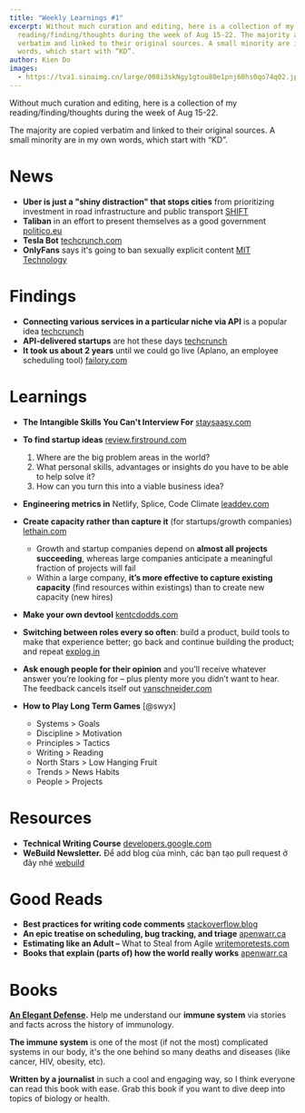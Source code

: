 ```yaml
---
title: "Weekly Learnings #1"
excerpt: Without much curation and editing, here is a collection of my
  reading/finding/thoughts during the week of Aug 15-22. The majority are copied
  verbatim and linked to their original sources. A small minority are in my own
  words, which start with “KD”.
author: Kien Do
images:
  - https://tva1.sinaimg.cn/large/008i3skNgy1gtou80e1pnj60hs0qo74q02.jpg
---
```

Without much curation and editing, here is a collection of my reading/finding/thoughts during the week of Aug 15-22.

The majority are copied verbatim and linked to their original sources. A small minority are in my own words, which start with “KD”.

# News

* **Uber is just a "shiny distraction" that stops cities** from prioritizing investment in road infrastructure and public transport [SHIFT](https://app.sparkmailapp.com/web-share/qcQ6nnp2SP6EwH-8ur5KxJlHoh92C5Oy2MHYhni6)
* **Taliban** in an effort to present themselves as a good government [politico.eu](https://www.politico.eu/article/taliban-afghanistan-rebrand-social-media-twitter-international-recognition/?mc_cid=ef802dd2da&mc_eid=2cbbaeb3d6)
* **Tesla Bot** [techcrunch.com](https://techcrunch.com/2021/08/19/musk-the-tesla-bot-is-coming/?utm_medium=TCnewsletter&tpcc=TCdailynewsletter)
* **OnlyFans** says it's going to ban sexually explicit content [MIT Technology](https://app.sparkmailapp.com/web-share/BTGcXZlyEpsLrrKjUbUtwX4tJEvjM3bSDwWJK0Fw)

# Findings

* **Connecting various services in a particular niche via API** is a popular idea [techcrunch](https://app.sparkmailapp.com/web-share/YWrSmxViyraM-x9KTtTnObYBWYZSZqZWyRf3crNy)
* **API-delivered startups** are hot these days [techcrunch](https://app.sparkmailapp.com/web-share/YWrSmxViyraM-x9KTtTnObYBWYZSZqZWyRf3crNy)
* **It took us about 2 years** until we could go live (Aplano, an employee scheduling tool) [failory.com](https://www.failory.com/interview/aplano)

# Learnings

* **The Intangible Skills You Can't Interview For** [staysaasy.com](https://staysaasy.com/leadership/2021/04/12/the-intangible-skills-you-cant-interview-for.html)
* **To find startup ideas** [review.firstround.com](https://review.firstround.com/12-frameworks-for-finding-startup-ideas-advice-for-future-founders?utm_source=Firstround.com+Library&utm_campaign=c71c81af0f-waseem_daher&utm_medium=email&utm_term=0_d9bb43e05b-c71c81af0f-79586993#start-with-the-right-mindset)

  1. Where are the big problem areas in the world?
  2. What personal skills, advantages or insights do you have to be able to help solve it?
  3. How can you turn this into a viable business idea?
* **Engineering metrics in** Netlify, Splice, Code Climate [leaddev.com](https://leaddev.com/reporting-metrics/how-netlify-splice-code-climate-and-more-use-engineering-metrics?utm_source=ActiveCampaign&utm_medium=email&utm_content=How+Netlify%2C+Splice+and+Code+Climate+use+engineering+metrics&utm_campaign=Originals+-+Issue+50+%28August+19%29)
* **Create capacity rather than capture it** (for startups/growth companies) [lethain.com](https://lethain.com/create-capacity/?utm_source=Pointer&utm_campaign=0b99f1708d-ISSUE_247&utm_medium=email&utm_term=0_6ba2b83261-0b99f1708d-592782685)

  * Growth and startup companies depend on **almost all projects succeeding**, whereas large companies anticipate a meaningful fraction of projects will fail
  * Within a large company, **it’s more effective to capture existing capacity** (find resources within existings) than to create new capacity (new hires)
* **Make your own devtool** [kentcdodds.com](https://kentcdodds.com/blog/make-your-own-dev-tools?ck_subscriber_id=1008219508)
* **Switching between roles every so often**: build a product, build tools to make that experience better; go back and continue building the product; and repeat [explog.in](https://explog.in/notes/devtools/leverage.html)
* **Ask enough people for their opinion** and you’ll receive whatever answer you’re looking for – plus plenty more you didn’t want to hear. The feedback cancels itself out [vanschneider.com](https://vanschneider.com/blog/why-you-feel-uncertain-about-everything-you-make/)
* **How to Play Long Term Games** \[@swyx]

  * Systems > Goals
  * Discipline > Motivation
  * Principles > Tactics
  * Writing > Reading
  * North Stars > Low Hanging Fruit
  * Trends > News Habits
  * People > Projects

# Resources

* **Technical Writing Course** [developers.google.com](https://developers.google.com/tech-writing/overview)
* **WeBuild Newsletter.** Để add blog của mình, các bạn tạo pull request ở đây nhé [webuild](https://github.com/webuild-community/federated-blog)

# Good Reads

* **Best practices for writing code comments** [stackoverflow.blog](https://stackoverflow.blog/2021/07/05/best-practices-for-writing-code-comments/?utm_source=programmingdigest&utm_medium=email&utm_campaign=433)
* **An epic treatise on scheduling, bug tracking, and triage** [apenwarr.ca](https://apenwarr.ca/log/20171213)
* **Estimating like an Adult –** What to Steal from Agile [writemoretests.com](https://writemoretests.com/2012/02/estimating-like-an-adult-what-to-steal-from-agile.html)
* **Books that explain (parts of) how the world really works** [apenwarr.ca](https://apenwarr.ca/log/20180724)

# Books

**[An Elegant Defense](https://www.amazon.com/Elegant-Defense-Extraordinary-Science-Immune-ebook/dp/B07C66KJC1).** Help me understand our **immune system** via stories and facts across the history of immunology.

**The immune system** is one of the most (if not the most) complicated systems in our body, it's the one behind so many deaths and diseases (like cancer, HIV, obesity, etc).

**Written by a journalist** in such a cool and engaging way, so I think everyone can read this book with ease. Grab this book if you want to dive deep into topics of biology or health.